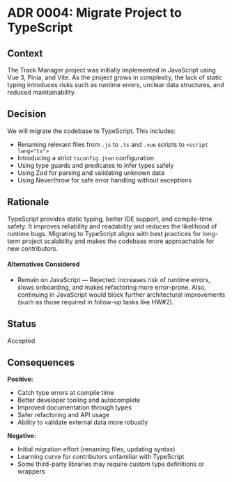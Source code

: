 # ADR 0004: Migrate Project to TypeScript

## Context

The Track Manager project was initially implemented in JavaScript using Vue 3, Pinia, and Vite. As the project grows in complexity, the lack of static typing introduces risks such as runtime errors, unclear data structures, and reduced maintainability.

## Decision

We will migrate the codebase to TypeScript. This includes:

- Renaming relevant files from `.js` to `.ts` and `.vue` scripts to `<script lang="ts">`
- Introducing a strict `tsconfig.json` configuration
- Using type guards and predicates to infer types safely
- Using Zod for parsing and validating unknown data
- Using Neverthrow for safe error handling without exceptions

## Rationale

TypeScript provides static typing, better IDE support, and compile-time safety. It improves reliability and readability and reduces the likelihood of runtime bugs. Migrating to TypeScript aligns with best practices for long-term project scalability and makes the codebase more approachable for new contributors.

#### Alternatives Considered

- Remain on JavaScript — Rejected: increases risk of runtime errors, slows onboarding, and makes refactoring more error-prone. Also, continuing in JavaScript would block further architectural improvements (such as those required in follow-up tasks like HW#2).

## Status

Accepted

## Consequences

**Positive:**

- Catch type errors at compile time
- Better developer tooling and autocomplete
- Improved documentation through types
- Safer refactoring and API usage
- Ability to validate external data more robustly

**Negative:**

- Initial migration effort (renaming files, updating syntax)
- Learning curve for contributors unfamiliar with TypeScript
- Some third-party libraries may require custom type definitions or wrappers
